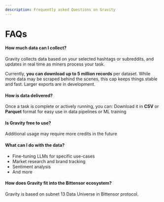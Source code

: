 ```yaml
---
description: Frequently asked Questions on Gravity
---
```


# FAQs

#### **How much data can I collect?**

Gravity collects data based on your selected hashtags or subreddits, and updates in real time as miners process your task.

Currently, **you can download up to 5 million records** per dataset. While more data may be scraped behind the scenes, this cap keeps things stable and fast. Larger exports are in development.

#### **How is data delivered?**

Once a task is complete or actively running, you can: Download it in **CSV** or **Parquet** format for easy use in data pipelines or ML training

#### **Is Gravity free to use?**

Additional usage may require more credits in the future

#### **What can I do with the data?**

* Fine-tuning LLMs for specific use-cases&#x20;
* Market research and brand tracking
* Sentiment analysis
* And more&#x20;

#### **How does Gravity fit into the Bittensor ecosystem?**

Gravity is based on subnet 13 Data Universe in Bittensor protocol.
